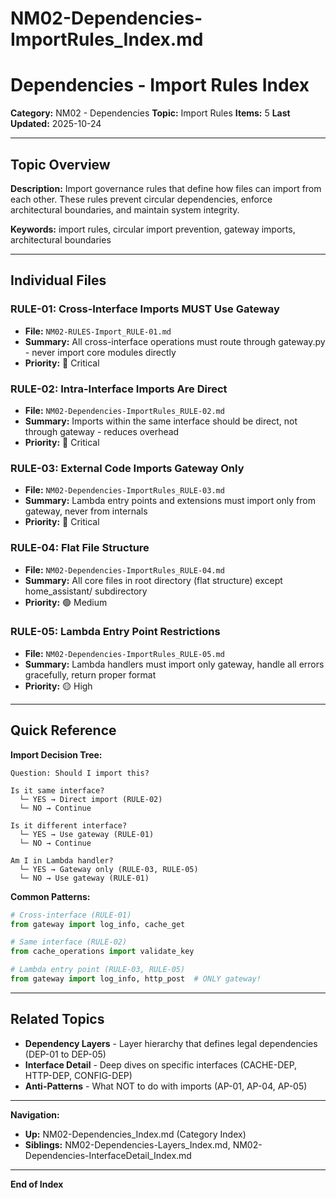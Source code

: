 # NM02-Dependencies-ImportRules_Index.md

# Dependencies - Import Rules Index

**Category:** NM02 - Dependencies
**Topic:** Import Rules
**Items:** 5
**Last Updated:** 2025-10-24

---

## Topic Overview

**Description:** Import governance rules that define how files can import from each other. These rules prevent circular dependencies, enforce architectural boundaries, and maintain system integrity.

**Keywords:** import rules, circular import prevention, gateway imports, architectural boundaries

---

## Individual Files

### RULE-01: Cross-Interface Imports MUST Use Gateway
- **File:** `NM02-RULES-Import_RULE-01.md`
- **Summary:** All cross-interface operations must route through gateway.py - never import core modules directly
- **Priority:** 🔴 Critical

### RULE-02: Intra-Interface Imports Are Direct
- **File:** `NM02-Dependencies-ImportRules_RULE-02.md`
- **Summary:** Imports within the same interface should be direct, not through gateway - reduces overhead
- **Priority:** 🔴 Critical

### RULE-03: External Code Imports Gateway Only
- **File:** `NM02-Dependencies-ImportRules_RULE-03.md`
- **Summary:** Lambda entry points and extensions must import only from gateway, never from internals
- **Priority:** 🔴 Critical

### RULE-04: Flat File Structure
- **File:** `NM02-Dependencies-ImportRules_RULE-04.md`
- **Summary:** All core files in root directory (flat structure) except home_assistant/ subdirectory
- **Priority:** 🟢 Medium

### RULE-05: Lambda Entry Point Restrictions
- **File:** `NM02-Dependencies-ImportRules_RULE-05.md`
- **Summary:** Lambda handlers must import only gateway, handle all errors gracefully, return proper format
- **Priority:** 🟡 High

---

## Quick Reference

**Import Decision Tree:**
```
Question: Should I import this?

Is it same interface?
  └─ YES → Direct import (RULE-02)
  └─ NO → Continue

Is it different interface?
  └─ YES → Use gateway (RULE-01)
  └─ NO → Continue

Am I in Lambda handler?
  └─ YES → Gateway only (RULE-03, RULE-05)
  └─ NO → Use gateway (RULE-01)
```

**Common Patterns:**
```python
# Cross-interface (RULE-01)
from gateway import log_info, cache_get

# Same interface (RULE-02)
from cache_operations import validate_key

# Lambda entry point (RULE-03, RULE-05)
from gateway import log_info, http_post  # ONLY gateway!
```

---

## Related Topics

- **Dependency Layers** - Layer hierarchy that defines legal dependencies (DEP-01 to DEP-05)
- **Interface Detail** - Deep dives on specific interfaces (CACHE-DEP, HTTP-DEP, CONFIG-DEP)
- **Anti-Patterns** - What NOT to do with imports (AP-01, AP-04, AP-05)

---

**Navigation:**
- **Up:** NM02-Dependencies_Index.md (Category Index)
- **Siblings:** NM02-Dependencies-Layers_Index.md, NM02-Dependencies-InterfaceDetail_Index.md

---

**End of Index**
